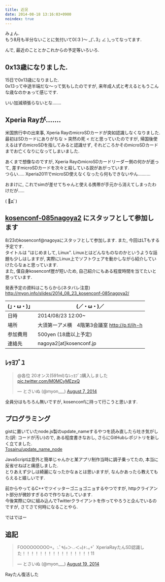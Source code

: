 ```yaml
---
title: 近況
date: 2014-08-18 13:16:03+0900
noindex: true
---
```


みょん.  
もう8月も半分ないことに気付いて0(:3 )～ \_('､3｣ ∠ )\_ってなってます.

んで, 最近のこととかこれからの予定等いろいろ.

## 0x13歳になりました.

15日で0x13歳になりました.  
0x13って中途半端だな〜って気もしたのですが, 来年成人式と考えるともうこんな歳なのかぁって感じです.

いい加減頑張らないとな.......

## Xperia Rayが.......

米国旅行中の出来事, Xperia RayのmicroSDカードが突如認識しなくなりました.  
最初はSDカードにありがちな > 突然の死 < だと思っていたのですが, 帰国後使えるはずのmicroSDを指してみると認識せず, それどころかそのmicroSDカードまでお亡くなりになってしまいました.

あくまで想像なのですが, Xperia RayのmicroSDカードリーダー側の何かが逝って, 差すmicroSDカードを次々と殺している説があがっています.  
つらい..... Xperia2011でmicroSD使えなくなったら何もできないやん..........

おまけに, これでsimが差せてちゃんと使える携帯が手元から消えてしまったわけだが.....

( ﾟдﾟ)

## [kosenconf-085nagoya2](http://kosenconf.jp/?085nagoya2) にスタッフとして参加します

8/23のkosenconf@nagoyaにスタッフとして参加します. また, 今回はLTもする予定です.  
タイトルは "はじめまして, Linux". Linuxとはどんなものなのかというような話題も少しはしますが, 実際にLinux上でソフトウェアを動かしながら紹介していけたらなぁと思っています.  
また, 僕自身kosenconf歴が短いため, 自己紹介にもある程度時間を当てたいと思っています.

発表予定の資料はこちらから(ネタバレ注意) <http://myon.info/slides/2014_08_23_kosenconf-085nagoya2/>

| (」・ω・)」| (／・ω・)／ |
| ----------- | -------------- |
| 日時 | 2014/08/23 12:00~ |
| 場所 | 大須第一アメ横　4階第3会議室 <http://p.tl/ih-h> |
| 参加費用 | 500yen (18歳以上予定) |
| 連絡先 | nagoya2[at]kosenconf.jp |

## ﾚｯﾖﾌﾞﾕ

<blockquote class="twitter-tweet tw-align-center" lang="en"><p>@各位&#10;20オンス(591ml)なﾚｯﾖﾌﾞﾕ購入しました <a href="http://t.co/M0MCyMEzxQ">pic.twitter.com/M0MCyMEzxQ</a></p>&mdash; とさいぬ (@myon___) <a href="https://twitter.com/myon___/statuses/497503196290768898">August 7, 2014</a></blockquote>
<script async src="//platform.twitter.com/widgets.js" charset="utf-8"></script>

全員分はもちろん無いですが, kosenconfに持って行こうと思います.

## プログラミング

gistに置いていたnode.js製のupdate_nameするやつを読み直したら吐き気がした(訳: コードが汚い)ので, ある程度書きなおし, さらにGitHubレポジトリを新しく立てました.  
[Tosainu/update\_name\_node](https://github.com/Tosainu/update_name_node)

JavaScriptは意外と簡単じゃんかと某アプリ制作当時に調子乗ってたの, 本当に反省せねばと痛感しました.  
とりあえず少しは綺麗になったかなぁとは思いますが, なんかあったら教えてもらえると嬉しいです.

前からやってるC++でツイッターゴニョゴニョするやつですが, httpクライアント部分が微妙すぎるので作りなおしています.  
今後実際にQtに組み込んでTwitterクライアントを作ってやろうと企んでいるのですが, さてさて何時になることやら.

ではではー

## 追記

<blockquote class="twitter-tweet tw-align-center" lang="en"><p>FOOOOOOOOO+。:.ﾟ٩(๑＞◡＜๑)۶:.｡+ﾟ&#10;XperiaRayたんSD認識した！！！！！！！！！！！！！！！！11</p>&mdash; とさいぬ (@myon___) <a href="https://twitter.com/myon___/statuses/501608774927257601">August 19, 2014</a></blockquote>
<script async src="//platform.twitter.com/widgets.js" charset="utf-8"></script>

Rayたん復活した
